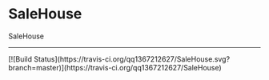 # SaleHouse
SaleHouse
<hr>
[![Build Status](https://travis-ci.org/qq1367212627/SaleHouse.svg?branch=master)](https://travis-ci.org/qq1367212627/SaleHouse)
